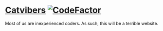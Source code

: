 # [Catvibers](https://catvibers.github.io) [![CodeFactor](https://www.codefactor.io/repository/github/catvibers/catvibers.github.io/badge)](https://www.codefactor.io/repository/github/catvibers/catvibers.github.io)
Most of us are inexperienced coders. As such, this will be a terrible website.
